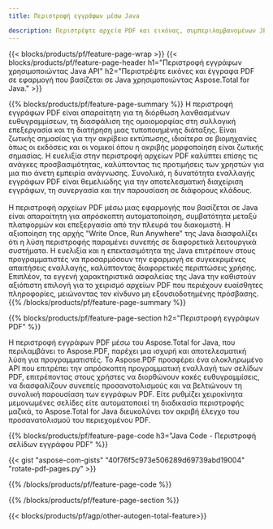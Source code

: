 ```yaml
---
title: Περιστροφή εγγράφων μέσω Java 

description: Περιστρέψτε αρχεία PDF και εικόνας, συμπεριλαμβανομένων JPG PNG BMP GIF TIFF SVG μέσω της εφαρμογής σας Java.
---
```


{{< blocks/products/pf/feature-page-wrap >}}
{{< blocks/products/pf/feature-page-header h1="Περιστροφή εγγράφων χρησιμοποιώντας Java API" h2="Περιστρέψτε εικόνες και έγγραφα PDF σε εφαρμογή που βασίζεται σε Java χρησιμοποιώντας Aspose.Total for Java." >}}

{{% blocks/products/pf/feature-page-summary %}}
Η περιστροφή εγγράφων PDF είναι απαραίτητη για τη διόρθωση λανθασμένων ευθυγραμμίσεων, τη διασφάλιση της ομοιομορφίας στη συλλογική επεξεργασία και τη διατήρηση μιας τυποποιημένης διάταξης. Είναι ζωτικής σημασίας για την ακρίβεια εκτύπωσης, ιδιαίτερα σε βιομηχανίες όπως οι εκδόσεις και οι νομικοί όπου η ακριβής μορφοποίηση είναι ζωτικής σημασίας. Η ευελιξία στην περιστροφή αρχείων PDF καλύπτει επίσης τις ανάγκες προσβασιμότητας, καλύπτοντας τις προτιμήσεις των χρηστών για μια πιο άνετη εμπειρία ανάγνωσης. Συνολικά, η δυνατότητα εναλλαγής εγγράφων PDF είναι θεμελιώδης για την αποτελεσματική διαχείριση εγγράφων, τη συνεργασία και την παρουσίαση σε διάφορους κλάδους. <br /><br />
Η περιστροφή αρχείων PDF μέσω μιας εφαρμογής που βασίζεται σε Java είναι απαραίτητη για απρόσκοπτη αυτοματοποίηση, συμβατότητα μεταξύ πλατφορμών και επεξεργασία από την πλευρά του διακομιστή. Η αξιοποίηση της αρχής "Write Once, Run Anywhere" της Java διασφαλίζει ότι η λύση περιστροφής παραμένει συνεπής σε διαφορετικά λειτουργικά συστήματα. Η ευελιξία και η επεκτασιμότητα της Java επιτρέπουν στους προγραμματιστές να προσαρμόσουν την εφαρμογή σε συγκεκριμένες απαιτήσεις εναλλαγής, καλύπτοντας διαφορετικές περιπτώσεις χρήσης. Επιπλέον, τα εγγενή χαρακτηριστικά ασφαλείας της Java την καθιστούν αξιόπιστη επιλογή για το χειρισμό αρχείων PDF που περιέχουν ευαίσθητες πληροφορίες, μειώνοντας τον κίνδυνο μη εξουσιοδοτημένης πρόσβασης. 
{{% /blocks/products/pf/feature-page-summary  %}}


{{% blocks/products/pf/feature-page-section  h2="Περιστροφή εγγράφων PDF" %}}

Η περιστροφή εγγράφων PDF μέσω του Aspose.Total for Java, που περιλαμβάνει το Aspose.PDF, παρέχει μια ισχυρή και αποτελεσματική λύση για προγραμματιστές. Το Aspose.PDF προσφέρει ένα ολοκληρωμένο API που επιτρέπει την απρόσκοπτη προγραμματική εναλλαγή των σελίδων PDF, επιτρέποντας στους χρήστες να διορθώνουν κακές ευθυγραμμίσεις, να διασφαλίζουν συνεπείς προσανατολισμούς και να βελτιώνουν τη συνολική παρουσίαση των εγγράφων PDF. Είτε ρυθμίζει χειροκίνητα μεμονωμένες σελίδες είτε αυτοματοποιεί τη διαδικασία περιστροφής μαζικά, το Aspose.Total for Java διευκολύνει τον ακριβή έλεγχο του προσανατολισμού του περιεχομένου PDF.

{{% blocks/products/pf/feature-page-code h3="Java Code - Περιστροφή σελίδων εγγράφου PDF" %}}

{{< gist "aspose-com-gists" "40f76f5c973e506289d69739abd19004" "rotate-pdf-pages.py" >}}

{{% /blocks/products/pf/feature-page-code  %}}

{{% /blocks/products/pf/feature-page-section %}}

{{< blocks/products/pf/agp/other-autogen-total-feature>}}